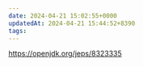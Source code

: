```yaml
---
date: 2024-04-21 15:02:55+0000
updatedAt: 2024-04-21 15:44:52+8390
tags: 
---
```

https://openjdk.org/jeps/8323335